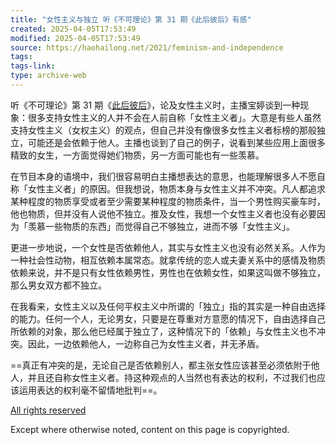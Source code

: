 ```yaml
---
title: "女性主义与独立 听《不可理论》第 31 期《此后彼后》有感"
created: 2025-04-05T17:53:49
modified: 2025-04-05T17:53:49
source: https://haohailong.net/2021/feminism-and-independence
tags:
tags-link:
type: archive-web
---
```

听《不可理论》第 31 期《[此后彼后](https://www.bukelilun.com/31)》，论及女性主义时，主播宝婷谈到一种现象：很多支持女性主义的人并不会在人前自称「女性主义者」。大意是有些人虽然支持女性主义（女权主义）的观点，但自己并没有像很多女性主义者标榜的那般独立，可能还是会依赖于他人。主播也谈到了自己的例子，说看到某些应用上面很多精致的女生，一方面觉得她们物质，另一方面可能也有一些羡慕。

在节目本身的语境中，我们很容易明白主播想表达的意思，也能理解很多人不愿自称「女性主义者」的原因。但我想说，物质本身与女性主义并不冲突。凡人都追求某种程度的物质享受或者至少需要某种程度的物质条件，当一个男性购买豪车时，他也物质，但并没有人说他不独立。推及女性，我想一个女性主义者也没有必要因为「羡慕一些物质的东西」而觉得自己不够独立，进而不够「女性主义」。

更进一步地说，一个女性是否依赖他人，其实与女性主义也没有必然关系。人作为一种社会性动物，相互依赖本属常态。就拿传统的恋人或夫妻关系中的感情及物质依赖来说，并不是只有女性依赖男性，男性也在依赖女性，如果这叫做不够独立，那么男女双方都不独立。

在我看来，女性主义以及任何平权主义中所谓的「独立」指的其实是一种自由选择的能力。任何一个人，无论男女，只要是在尊重对方意愿的情况下，自由选择自己所依赖的对象，那么他已经属于独立了，这种情况下的「依赖」与女性主义也不冲突。因此，一边依赖他人，一边称自己为女性主义者，并无矛盾。

==真正有冲突的是，无论自己是否依赖别人，都主张女性应该甚至必须依附于他人，并且还自称女性主义者。持这种观点的人当然也有表达的权利，不过我们也应该运用表达的权利毫不留情地批判==。

[All rights reserved](https://wikipedia.org/wiki/Copyright)

Except where otherwise noted, content on this page is copyrighted.